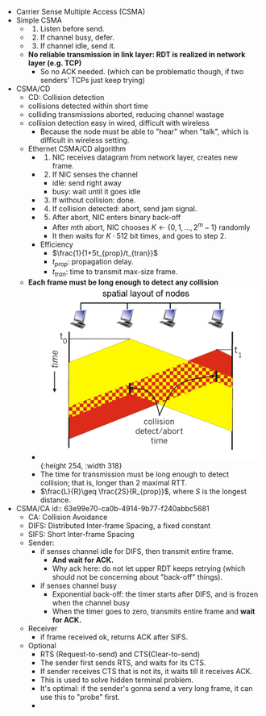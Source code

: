 - Carrier Sense Multiple Access (CSMA)
- Simple CSMA
	- 1. Listen before send.
	- 2. If channel busy, defer.
	- 3. If channel idle, send it.
	- **No reliable transmission in link layer: RDT is realized in network layer (e.g. TCP)**
		- So no ACK needed. (which can be problematic though, if two senders' TCPs just keep trying)
- CSMA/CD
	- CD: Collision detection
	- collisions detected within short time
	- colliding transmissions aborted, reducing channel wastage
	- collision detection easy in wired, difficult with wireless
		- Because the node must be able to "hear" when "talk", which is difficult in wireless setting.
	- Ethernet CSMA/CD algorithm
		- 1. NIC receives datagram from network layer, creates new frame.
		- 2. If NIC senses the channel
			- idle: send right away
			- busy: wait until it goes idle
		- 3. If without collision: done.
		- 4. If collision detected: abort, send jam signal.
		- 5. After abort, NIC enters binary back-off
			- After $m$th abort, NIC chooses $K \gets \{0, 1, ..., 2^m-1\}$ randomly
			- It then waits for $K\cdot 512$ bit times, and goes to step 2.
		- Efficiency
			- $\frac{1}{1+5t_{prop}/t_{tran}}$
			- $t_{prop}$: propagation delay.
			- $t_{tran}$: time to transmit max-size frame.
	- **Each frame must be long enough to detect any collision**
		- ![image.png](../assets/image_1676253547942_0.png){:height 254, :width 318}
		- The time for transmission must be long enough to detect collision; that is, longer than 2 maximal RTT.
		- $\frac{L}{R}\geq \frac{2S}{R_{prop}}$, where $S$ is the longest distance.
- CSMA/CA
  id:: 63e99e70-ca0b-4914-9b77-f240abbc5681
	- CA: Collision Avoidance
	- DIFS: Distributed Inter-frame Spacing, a fixed constant
	- SIFS: Short Inter-frame Spacing
	- Sender:
		- if senses channel idle for DIFS, then transmit entire frame.
			- **And wait for ACK.**
			- Why ack here: do not let upper RDT keeps retrying (which should not be concerning about  "back-off" things).
		- if senses channel busy
			- Exponential back-off: the timer starts after DIFS, and is frozen when the channel busy
			- When the timer goes to zero, transmits entire frame and **wait for ACK.**
	- Receiver
		- if frame received ok, returns ACK after SIFS.
	- Optional
		- RTS (Request-to-send) and CTS(Clear-to-send)
		- The sender first sends RTS, and waits for its CTS.
		- If sender receives CTS that is not its, it waits till it receives ACK.
		- This is used to solve hidden terminal problem.
		- It's optimal: if the sender's gonna send a very long frame, it can use this to "probe" first.
		-